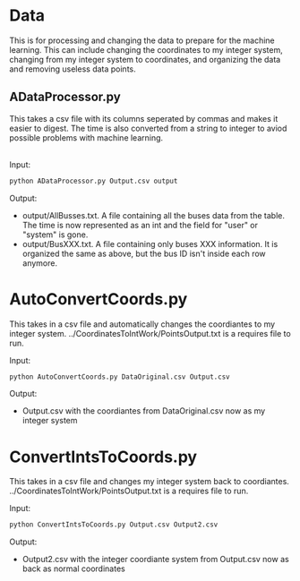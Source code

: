 # Data

This is for processing and changing the data to prepare for the machine learning. This can include changing the coordinates to my integer system, changing from my integer system to coordinates, and organizing the data and removing useless data points.

## ADataProcessor.py

This takes a csv file with its columns seperated by commas and makes it easier to digest. The time is also converted from a string to integer to aviod possible problems with machine learning.<br><br>

Input:
```bash
python ADataProcessor.py Output.csv output
```
Output:<br>
  - output/AllBusses.txt. A file containing all the buses data from the table. The time is now represented as an int and the field for "user" or "system" is gone.
  - output/BusXXX.txt. A file containing only buses XXX information. It is organized the same as above, but the bus ID isn't inside each row anymore.


# AutoConvertCoords.py

This takes in a csv file and automatically changes the coordiantes to my integer system. ../CoordinatesToIntWork/PointsOutput.txt is a requires file to run.

Input:
```bash
python AutoConvertCoords.py DataOriginal.csv Output.csv
```
Output:
  - Output.csv with the coordiantes from DataOriginal.csv now as my integer system


# ConvertIntsToCoords.py

This takes in a csv file and changes my integer system back to coordiantes. ../CoordinatesToIntWork/PointsOutput.txt is a requires file to run.

Input:
```bash
python ConvertIntsToCoords.py Output.csv Output2.csv
```
Output:
  - Output2.csv with the integer coordiante system from Output.csv now as back as normal coordinates